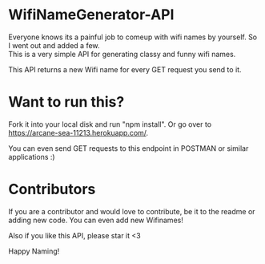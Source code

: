 # WifiNameGenerator-API

Everyone knows its a painful job to comeup with wifi names by yourself. So I went out and added a few.  
This is a very simple API for generating classy and funny wifi names. 

This API returns a new Wifi name for every GET request you send to it. 

# Want to run this? 
Fork it into your local disk and run "npm install". 
Or go over to https://arcane-sea-11213.herokuapp.com/. 

You can even send GET requests to this endpoint in POSTMAN or similar applications :)


# Contributors
If you are a contributor and would love to contribute, be it to the readme or adding new code. You can even add new Wifinames! 

Also if you like this API, please star it <3

Happy Naming! 
